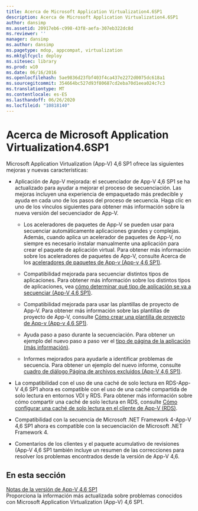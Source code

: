 ```yaml
---
title: Acerca de Microsoft Application Virtualization4.6SP1
description: Acerca de Microsoft Application Virtualization4.6SP1
author: dansimp
ms.assetid: 20917eb6-c998-43f8-aefa-307eb322dc8d
ms.reviewer: ''
manager: dansimp
ms.author: dansimp
ms.pagetype: mdop, appcompat, virtualization
ms.mktglfcycl: deploy
ms.sitesec: library
ms.prod: w10
ms.date: 06/16/2016
ms.openlocfilehash: 5ae9836d23fbf403f4ca437e2272d0075dc618a1
ms.sourcegitcommit: 354664bc527d93f80687cd2eba70d1eea024c7c3
ms.translationtype: MT
ms.contentlocale: es-ES
ms.lasthandoff: 06/26/2020
ms.locfileid: "10818140"
---
```

# Acerca de Microsoft Application Virtualization4.6SP1


Microsoft Application Virtualization (App-V) 4,6 SP1 ofrece las siguientes mejoras y nuevas características:

-   Aplicación de App-V mejorada: el secuenciador de App-V 4,6 SP1 se ha actualizado para ayudar a mejorar el proceso de secuenciación. Las mejoras incluyen una experiencia de empaquetado más predecible y ayuda en cada uno de los pasos del proceso de secuencia. Haga clic en uno de los vínculos siguientes para obtener más información sobre la nueva versión del secuenciador de App-V.

    -   Los aceleradores de paquetes de App-V se pueden usar para secuenciar automáticamente aplicaciones grandes y complejas. Además, cuando aplica un acelerador de paquetes de App-V, no siempre es necesario instalar manualmente una aplicación para crear el paquete de aplicación virtual. Para obtener más información sobre los aceleradores de paquetes de App-V, consulte Acerca de los [aceleradores de paquetes de App-v (App-v 4,6 SP1)](about-app-v-package-accelerators--app-v-46-sp1-.md).

    -   Compatibilidad mejorada para secuenciar distintos tipos de aplicaciones. Para obtener más información sobre los distintos tipos de aplicaciones, vea [cómo determinar qué tipo de aplicación se va a secuenciar (App-V 4,6 SP1)](how-to-determine-which-type-of-application-to-sequence---app-v-46-sp1-.md).

    -   Compatibilidad mejorada para usar las plantillas de proyecto de App-V. Para obtener más información sobre las plantillas de proyecto de App-V, consulte [Cómo crear una plantilla de proyecto de App-v (App-v 4,6 SP1)](how-to-create-an-app-v-project-template--app-v-46-sp1-.md).

    -   Ayuda paso a paso durante la secuenciación. Para obtener un ejemplo del nuevo paso a paso ver el [tipo de página de la aplicación (más información)](type-of-application-page--learn-more-.md).

    -   Informes mejorados para ayudarle a identificar problemas de secuencia. Para obtener un ejemplo del nuevo informe, consulte [cuadro de diálogo Página de archivos excluidos (App-V 4,6 SP1)](files-excluded-page-dialog-box--app-v-46-sp1-.md).

-   La compatibilidad con el uso de una caché de solo lectura en RDS-App-V 4,6 SP1 ahora es compatible con el uso de una caché compartida de solo lectura en entornos VDI y RDS. Para obtener más información sobre cómo compartir una caché de solo lectura en RDS, consulte [Cómo configurar una caché de solo lectura en el cliente de App-V (RDS)](how-to-configure-a-read-only-cache-on-the-app-v-client--rds--sp1.md).

-   Compatibilidad con la secuencia de Microsoft .NET Framework 4-App-V 4,6 SP1 ahora es compatible con la secuenciación de Microsoft .NET Framework 4.

-   Comentarios de los clientes y el paquete acumulativo de revisiones (App-V 4,6 SP1 también incluye un resumen de las correcciones para resolver los problemas encontrados desde la versión de App-V 4,6.

## En esta sección


<a href="" id="app-v-4-6-sp1-release-notes"></a>[Notas de la versión de App-V 4.6 SP1](app-v-46-sp1-release-notes.md)  
Proporciona la información más actualizada sobre problemas conocidos con Microsoft Application Virtualization (App-V) 4,6 SP1.

 

 





